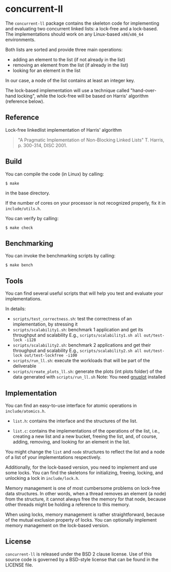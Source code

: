 # concurrent-ll

The `concurrent-ll` package contains the skeleton code for implementing and
evaluating two concurrent linked lists: a lock-free and a lock-based.
The implementations should work on any Linux-based `x86`/`x86_64` environments.

Both lists are sorted and provide three main operations: 
* adding an element to the list (if not already in the list)
* removing an element from the list (if already in the list)
* looking for an element in the list

In our case, a node of the list contains at least an integer key.

The lock-based implementation will use a technique called "hand-over-hand
locking", while the lock-free will be based on Harris' algorithm (reference
below).

## Reference
Lock-free linkedlist implementation of Harris' algorithm
> "A Pragmatic Implementation of Non-Blocking Linked Lists" 
> T. Harris, p. 300-314, DISC 2001.

## Build
You can compile the code (in Linux) by calling:
```shell
$ make
```
in the base directory.

If the number of cores on your processor is not recognized properly, fix it
in `include/utils.h`.

You can verify by calling:
```shell
$ make check
```

## Benchmarking
You can invoke the benchmarking scripts by calling:
```shell
$ make bench
```

## Tools
You can find several useful scripts that will help you test and evaluate your implementations.

In details:
* `scripts/test_correctness.sh`: test the correctness of an implementation, by stressing it
* `scripts/scalability1.sh`: benchmark 1 application and get its throughput and scalability
  E.g., `scripts/scalability1.sh all out/test-lock -i128`
* `scripts/scalability2.sh`: benchmark 2 applications and get their throughput and scalability
  E.g., `scripts/scalability2.sh all out/test-lock out/test-lockfree -i100`
* `scripts/run_ll.sh`: execute the workloads that will be part of the deliverable
* `scripts/create_plots_ll.sh`: generate the plots (int plots folder) of the data generated with
  `scripts/run_ll.sh`
  Note: You need [gnuplot](http://gnuplot.info/) installed		  

## Implementation
You can find an easy-to-use interface for atomic operations in
`include/atomics.h`.

* `list.h`: contains the interface and the structures of the list. 

* `list.c`: contains the implementations of the operations of the list, i.e.,
creating a new list and a new bucket, freeing the list, and, of course,
adding, removing, and looking for an element in the list.

You might change the `list` and `node` structures to reflect the list and
a node of a list of your implementations respectively.

Additionally, for the lock-based version, you need to implement and use some
locks. You can find the skeletons for initializing, freeing, locking, and
unlocking a lock in `include/lock.h`.

Memory management is one of most cumbersome problems on lock-free data
structures. In other words, when a thread removes an element (a node) from
the structure, it cannot always free the memory for that node, because other
threads might be holding a reference to this memory. 

When using locks, memory management is rather straightforward, because of the
mutual exclusion property of locks. You can optionally implement memory
management on the lock-based version.

## License

`concurrent-ll` is released under the BSD 2 clause license. Use of this
source code is governed by a BSD-style license that can be found in the
LICENSE file.
